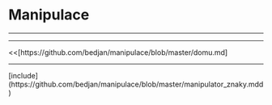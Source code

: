 # Manipulace
<hr>
<hr>
<<[https://github.com/bedjan/manipulace/blob/master/domu.md]
<hr>
[include](https://github.com/bedjan/manipulace/blob/master/manipulator_znaky.mdd)
